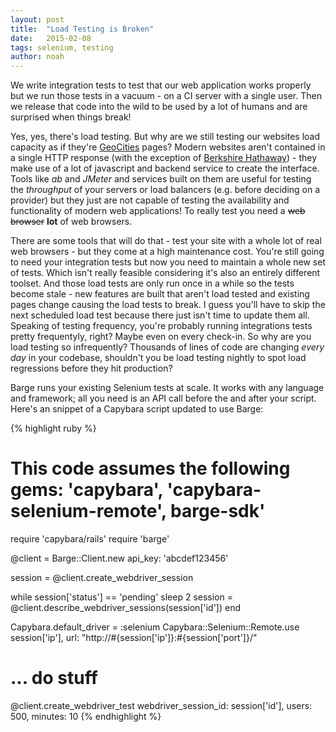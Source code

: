 ```yaml
---
layout: post
title:  "Load Testing is Broken"
date:   2015-02-08
tags: selenium, testing
author: noah
---
```


We write integration tests to test that our web application works properly but we run those tests in a vacuum - on a CI server with a single user. Then we release that code into the wild to be used by a lot of humans and are surprised when things break!

Yes, yes, there's load testing. But why are we still testing our websites load capacity as if they're [GeoCities](http://en.wikipedia.org/wiki/GeoCities) pages? Modern websites aren't contained in a single HTTP response (with the exception of [Berkshire Hathaway](http://www.berkshirehathaway.com/)) - they make use of a lot of javascript and backend service to create the interface. Tools like *ab* and *JMeter* and services built on them are useful for testing the *throughput* of your servers or load balancers (e.g. before deciding on a provider) but they just are not capable of testing the availability and functionality of modern web applications! To really test you need a <strike>web browser</strike> **lot** of web browsers. 

There are some tools that will do that - test your site with a whole lot of real web browsers - but they come at a high maintenance cost. You're still going to need your integration tests but now you need to maintain a whole new set of tests. Which isn't really feasible considering it's also an entirely different toolset. And those load tests are only run once in a while so the tests become stale - new features are built that aren't load tested and existing pages change causing the load tests to break. I guess you'll have to skip the next scheduled load test because there just isn't time to update them all. Speaking of testing frequency, you're probably running integrations tests pretty frequentyly, right? Maybe even on every check-in. So why are you load testing so infrequently? Thousands of lines of code are changing *every day* in your codebase, shouldn't you be load testing nightly to spot load regressions before they hit production?

Barge runs your existing Selenium tests at scale. It works with any language and framework; all you need is an API call before the and after your script. Here's an snippet of a Capybara script updated to use Barge:

{% highlight ruby %}
  # This code assumes the following gems: 'capybara', 'capybara-selenium-remote', barge-sdk'

  require 'capybara/rails'
  require 'barge'

  @client = Barge::Client.new api_key: 'abcdef123456'

  session = @client.create_webdriver_session

  while session['status'] == 'pending'
    sleep 2
    session = @client.describe_webdriver_sessions(session['id'])
  end

  Capybara.default_driver = :selenium
  Capybara::Selenium::Remote.use session['ip'], url: "http://#{session['ip']}:#{session['port']}/"

  # ... do stuff

  @client.create_webdriver_test webdriver_session_id: session['id'], users: 500, minutes: 10
{% endhighlight %}